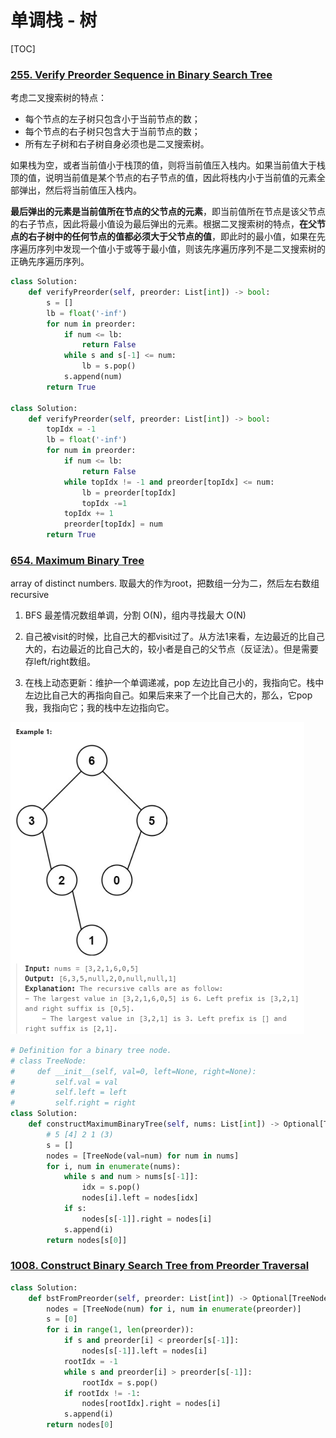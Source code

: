 # 单调栈 - 树

[TOC]

### [255. Verify Preorder Sequence in Binary Search Tree](https://leetcode.cn/problems/verify-preorder-sequence-in-binary-search-tree/)

考虑二叉搜索树的特点：

- 每个节点的左子树只包含小于当前节点的数；
- 每个节点的右子树只包含大于当前节点的数；
- 所有左子树和右子树自身必须也是二叉搜索树。

如果栈为空，或者当前值小于栈顶的值，则将当前值压入栈内。如果当前值大于栈顶的值，说明当前值是某个节点的右子节点的值，因此将栈内小于当前值的元素全部弹出，然后将当前值压入栈内。

**最后弹出的元素是当前值所在节点的父节点的元素**，即当前值所在节点是该父节点的右子节点，因此将最小值设为最后弹出的元素。根据二叉搜索树的特点，**在父节点的右子树中的任何节点的值都必须大于父节点的值**，即此时的最小值，如果在先序遍历序列中发现一个值小于或等于最小值，则该先序遍历序列不是二叉搜索树的正确先序遍历序列。

```python
class Solution:
    def verifyPreorder(self, preorder: List[int]) -> bool:
        s = []
        lb = float('-inf')
        for num in preorder:
            if num <= lb:
                return False
            while s and s[-1] <= num:
                lb = s.pop()
            s.append(num)
        return True

class Solution:
    def verifyPreorder(self, preorder: List[int]) -> bool:
        topIdx = -1
        lb = float('-inf')
        for num in preorder:
            if num <= lb:
                return False
            while topIdx != -1 and preorder[topIdx] <= num:
                lb = preorder[topIdx]
                topIdx -=1
            topIdx += 1
            preorder[topIdx] = num
        return True
```

### [654. Maximum Binary Tree](https://leetcode.cn/problems/maximum-binary-tree/)

array of distinct numbers. 取最大的作为root，把数组一分为二，然后左右数组recursive

1. BFS 最差情况数组单调，分割 O(N)，组内寻找最大 O(N)

2. 自己被visit的时候，比自己大的都visit过了。从方法1来看，左边最近的比自己大的，右边最近的比自己大的，较小者是自己的父节点（反证法）。但是需要存left/right数组。
3. 在栈上动态更新：维护一个单调递减，pop 左边比自己小的，我指向它。栈中左边比自己大的再指向自己。如果后来来了一个比自己大的，那么，它pop我，我指向它；我的栈中左边指向它。

<img src="images\max-tree.PNG" alt="tree" style="zoom: 50%;" >

```python
# Definition for a binary tree node.
# class TreeNode:
#     def __init__(self, val=0, left=None, right=None):
#         self.val = val
#         self.left = left
#         self.right = right
class Solution:
    def constructMaximumBinaryTree(self, nums: List[int]) -> Optional[TreeNode]:
        # 5 [4] 2 1 (3)
        s = []
        nodes = [TreeNode(val=num) for num in nums]
        for i, num in enumerate(nums):
            while s and num > nums[s[-1]]:
                idx = s.pop()
                nodes[i].left = nodes[idx]
            if s:
                nodes[s[-1]].right = nodes[i]
            s.append(i)
        return nodes[s[0]]
```

### [1008. Construct Binary Search Tree from Preorder Traversal](https://leetcode.cn/problems/construct-binary-search-tree-from-preorder-traversal/)

```python
class Solution:
    def bstFromPreorder(self, preorder: List[int]) -> Optional[TreeNode]:
        nodes = [TreeNode(num) for i, num in enumerate(preorder)]
        s = [0]
        for i in range(1, len(preorder)):
            if s and preorder[i] < preorder[s[-1]]:
                nodes[s[-1]].left = nodes[i]
            rootIdx = -1
            while s and preorder[i] > preorder[s[-1]]:
                rootIdx = s.pop()
            if rootIdx != -1:
                nodes[rootIdx].right = nodes[i]
            s.append(i)
        return nodes[0]
```



